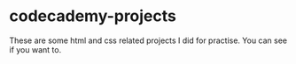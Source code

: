 # codecademy-projects

These are some html and css related projects I did for practise. You can see if you want to.

